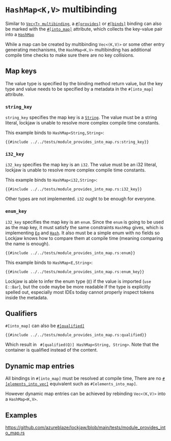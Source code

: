 # `HashMap<K,V>` multibinding

Similar to [`Vec<T> multibinding`](vec.md),
a [`#[provides]`](https://docs.rs/lockjaw/latest/lockjaw/module_attributes/attr.provides.html) or
[`#[binds]`](https://docs.rs/lockjaw/latest/lockjaw/module_attributes/attr.binds.html) binding can
also be marked with
the [`#[into_map]`](https://docs.rs/lockjaw/latest/lockjaw/module_attributes/attr.into_map.html)
attribute, which collects the key-value pair into
a [`HashMap`](https://doc.rust-lang.org/std/collections/struct.HashMap.html)

While a map can be created by multibinding `Vec<(K,V)>` or some other entry generating mechanisms,
the `HashMap<K,V>` multibinding has additional compile time checks to make sure there are no key
collisions.

## Map keys

The value type is specified by the binding method return value, but the key type and value needs to
be specified by a metadata in the `#[into_map]` attribute.

### `string_key`

`string_key` specifies the map key is
a [`String`](https://doc.rust-lang.org/std/string/struct.String.html). The value must be a string
literal, lockjaw is unable to resolve more complex compile time constants.

This example binds to `HashMap<String,String>`:

```rust,no_run,noplayground
{{#include ../../tests/module_provides_into_map.rs:string_key}}
```

### `i32_key`

`i32_key` specifies the map key is an `i32`. The value must be an i32 literal, lockjaw is unable to
resolve more complex compile time constants.

This example binds to `HashMap<i32,String>`:

```rust,no_run,noplayground
{{#include ../../tests/module_provides_into_map.rs:i32_key}}
```

Other types are not implemented. `i32` ought to be enough for everyone.

### `enum_key`

`i32_key` specifies the map key is an `enum`. Since the `enum` is going to be used as the map key,
it must satisfy the same constraints `HashMap` gives, which is
implementing [`Eq`](https://doc.rust-lang.org/std/cmp/trait.Eq.html)
and [`Hash`](https://doc.rust-lang.org/std/hash/trait.Hash.html). It also must be a simple enum with
no fields so Lockjaw knows how to compare them at compile time (meaning comparing the name is
enough).

```rust,no_run,noplayground
{{#include ../../tests/module_provides_into_map.rs:enum}}
```

This example binds to `HashMap<E,String>`:

```rust,no_run,noplayground
{{#include ../../tests/module_provides_into_map.rs:enum_key}}
```

Lockjaw is able to infer the enum type (`E`) if the value is imported (`use E::Bar`), but the code
maybe be more readable if the type is explicitly spelled out, especially most IDEs today cannot
properly inspect tokens inside the metadata.

## Qualifiers

`#[into_map]` can also be [`#[qualified]`](qualifiers.md)

```rust,no_run,noplayground
{{#include ../../tests/module_provides_into_map.rs:qualified}}
```

Which result in ` #[qualified(Q)] HashMap<String, String>`. Note that the container is qualified
instead of the content.

## Dynamic map entries

All bindings in `#[into_map]` must be resolved at compile time, There are
no [`#[elements_into_vec]`](https://docs.rs/lockjaw/latest/lockjaw/module_attributes/attr.elements_into_vec.html)
equivalent such as `#[elements_into_map]`.

However dynamic map entries can be achieved by rebinding `Vec<(K,V)>` into a `HashMap<K,V>`.

## Examples

https://github.com/azureblaze/lockjaw/blob/main/tests/module_provides_into_map.rs